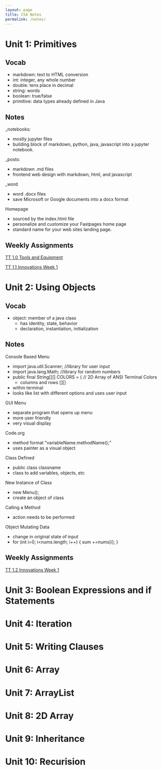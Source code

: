 ```yaml
---
layout: page
title: CSA Notes
permalink: /notes/
---
```


# Unit 1: Primitives

## Vocab
- markdown: text to HTML conversion
- int: integer, any whole number
- double: tens place in decimal
- string: words
- boolean: true/false
- primitive: data types already defined in Java

## Notes
_notebooks:
- mostly jupyter files
- building block of markdown, python, java, javascript into a jupyter notebook. 

_posts: 
- markdown .md files
- frontend web design with markdown, html, and javascript

_word
- word .docx files
- save Microsoft or Google documents into a docx format

Homepage
- sourced by the index.html file
- personalize and customize your Fastpages home page
- standard name for your web sites landing page.

## Weekly Assignments
[TT 1.0 Tools and Equipment](https://iriisyang.github.io/Iris-Yang/markdown/2022/08/21/FirstPost.html)

[TT 1.1 Innovations Week 1](https://iriisyang.github.io/Iris-Yang/techtalks/2022/08/29/TT2.html)

# Unit 2: Using Objects

## Vocab
- object: member of a java class
    - has identity, state, behavior
    - declaration, instantiation, initialization

## Notes
Console Based Menu
- import java.util.Scanner; //library for user input
- import java.lang.Math; //library for random numbers
- public final String[][] COLORS = { // 2D Array of ANSI Terminal Colors
    - columns and rows [][]
- within terminal
- looks like list with different options and uses user input

GUI Menu
- separate program that opens up menu
- more user friendly
- very visual display

Code.org
- method format "variableName.methodName();"
- uses painter as a visual object

Class Defined
- public class classname
- class to add variables, objects, etc

New Instance of Class
- new Menu();
- create an object of class

Calling a Method
- action needs to be performed

Object Mutating Data
- change in original state of input
-  for (int i=0; i<nums.length; i++) {
            sum +=nums[i];
        }

## Weekly Assignments

[TT 1.2 Innovations Week 1](https://iriisyang.github.io/Iris-Yang/techtalks/2022/09/05/TT3.html)

# Unit 3: Boolean Expressions and if Statements
# Unit 4: Iteration
# Unit 5: Writing Clauses
# Unit 6: Array
# Unit 7: ArrayList
# Unit 8: 2D Array
# Unit 9: Inheritance
# Unit 10: Recurision

